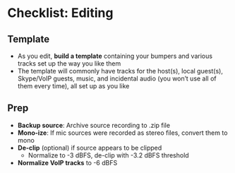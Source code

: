 # Checklist: Editing

## Template

* As you edit, **build a template** containing your bumpers and various tracks set up the way you like them
* The template will commonly have tracks for the host(s), local guest(s), Skype/VoIP guests, music, and incidental audio (you won’t use all of them every time), all set up as you like

## Prep

* **Backup source**: Archive source recording to .zip file
* **Mono-ize**: If mic sources were recorded as stereo files, convert them to mono
* **De-clip** (optional) if source appears to be clipped
    * Normalize to -3 dBFS, de-clip with -3.2 dBFS threshold
* **Normalize VoIP tracks** to -6 dBFS
